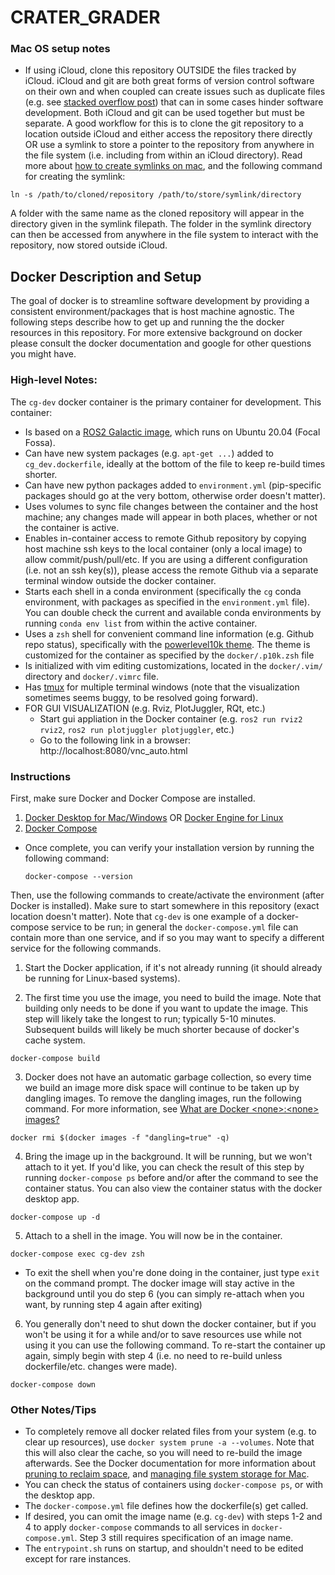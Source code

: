 # CRATER_GRADER

### Mac OS setup notes
- If using iCloud, clone this repository OUTSIDE the files tracked by iCloud. iCloud and git are both great forms of version control software on their own and when coupled can create issues such as duplicate files (e.g. see [stacked overflow post](https://stackoverflow.com/questions/59308049/icloud-drive-desktop-sync-vs-git-deleted-files-reappear-and-duplicates-with-n)) that can in some cases hinder software development. Both iCloud and git can be used together but must be separate. A good workflow for this is to clone the git repository to a location outside iCloud and either access the repository there directly OR use a symlink to store a pointer to the repository from anywhere in the file system (i.e. including from within an iCloud directory). Read more about [how to create symlinks on mac](https://www.switchingtomac.com/tutorials/osx/how-to-create-symlinks-on-your-mac/), and the following command for creating the symlink:
```
ln -s /path/to/cloned/repository /path/to/store/symlink/directory
```
A folder with the same name as the cloned repository will appear in the directory given in the symlink filepath. The folder in the symlink directory can then be accessed from anywhere in the file system to interact with the repository, now stored outside iCloud.

## Docker Description and Setup
The goal of docker is to streamline software development by providing a consistent environment/packages that is host machine agnostic. The following steps describe how to get up and running the the docker resources in this repository. For more extensive background on docker please consult the docker documentation and google for other questions you might have. 

### High-level Notes:
The `cg-dev` docker container is the primary container for development. This container:
- Is based on a [ROS2 Galactic image](https://hub.docker.com/_/ros), which runs on Ubuntu 20.04 (Focal Fossa).
- Can have new system packages (e.g. `apt-get ...`) added to `cg_dev.dockerfile`, ideally at the bottom of the file to keep re-build times shorter.
- Can have new python packages added to `environment.yml` (pip-specific packages should go at the very bottom, otherwise order doesn't matter).
- Uses volumes to sync file changes between the container and the host machine; any changes made will appear in both places, whether or not the container is active.
- Enables in-container access to remote Github repository by copying host machine ssh keys to the local container (only a local image) to allow commit/push/pull/etc. If you are using a different configuration (i.e. not an ssh key(s)), please access the remote Github via a separate terminal window outside the docker container.
- Starts each shell in a conda environment (specifically the `cg` conda environment, with packages as specified in the `environment.yml` file). You can double check the current and available conda environments by running `conda env list` from within the active container.
- Uses a `zsh` shell for convenient command line information (e.g. Github repo status), specifically with the [powerlevel10k theme](https://github.com/romkatv/powerlevel10k). The theme is customized for the container as specified by the `docker/.p10k.zsh` file
- Is initialized with vim editing customizations, located in the `docker/.vim/` directory and `docker/.vimrc` file.
- Has [tmux](https://www.hamvocke.com/blog/a-quick-and-easy-guide-to-tmux/) for multiple terminal windows (note that the visualization sometimes seems buggy, to be resolved going forward).
- FOR GUI VISUALIZATION (e.g. Rviz, PlotJuggler, RQt, etc.)
  - Start gui appliation in the Docker container (e.g. `ros2 run rviz2 rviz2`, `ros2 run plotjuggler plotjuggler`, etc.)
  - Go to the following link in a browser: http://localhost:8080/vnc_auto.html
  
### Instructions
First, make sure Docker and Docker Compose are installed.
1. [Docker Desktop for Mac/Windows](https://docs.docker.com/desktop/) OR [Docker Engine for Linux](https://docs.docker.com/engine/install/#server)
2. [Docker Compose](https://docs.docker.com/compose/install/)
- Once complete, you can verify your installation version by running the following command:
  ```
  docker-compose --version
  ```

Then, use the following commands to create/activate the environment (after Docker is installed). Make sure to start somewhere in this repository (exact location doesn't matter). Note that `cg-dev` is one example of a docker-compose service to be run; in general the `docker-compose.yml` file can contain more than one service, and if so you may want to specify a different service for the following commands.

1. Start the Docker application, if it's not already running (it should already be running for Linux-based systems).

2. The first time you use the image, you need to build the image. Note that building only needs to be done if you want to update the image. This step will likely take the longest to run; typically 5-10 minutes. Subsequent builds will likely be much shorter because of docker's cache system.
```
docker-compose build
```

3. Docker does not have an automatic garbage collection, so every time we build an image more disk space will continue to be taken up by dangling images. To remove the dangling images, run the following command. For more information, see [What are Docker \<none\>:\<none\> images?](https://projectatomic.io/blog/2015/07/what-are-docker-none-none-images/)
```
docker rmi $(docker images -f "dangling=true" -q)
```

4. Bring the image up in the background. It will be running, but we won't attach to it yet. If you'd like, you can check the result of this step by running `docker-compose ps` before and/or after the command to see the container status. You can also view the container status with the docker desktop app.
```
docker-compose up -d
```
5. Attach to a shell in the image. You will now be in the container.
```
docker-compose exec cg-dev zsh
```
- To exit the shell when you're done doing in the container, just type `exit` on the command prompt. The docker image will stay active in the background until you do step 6 (you can simply re-attach when you want, by running step 4 again after exiting)

6. You generally don't need to shut down the docker container, but if you won't be using it for a while and/or to save resources use while not using it you can use the following command. To re-start the container up again, simply begin with step 4 (i.e. no need to re-build unless dockerfile/etc. changes were made).
```
docker-compose down
```

### Other Notes/Tips
- To completely remove all docker related files from your system (e.g. to clear up resources), use `docker system prune -a --volumes`. Note that this will also clear the cache, so you will need to re-build the image afterwards. See the Docker documentation for more information about [pruning to reclaim space](https://docs.docker.com/config/pruning/), and [managing file system storage for Mac](https://docs.docker.com/desktop/mac/space/).
- You can check the status of containers using `docker-compose ps`, or with the desktop app.
- The `docker-compose.yml` file defines how the dockerfile(s) get called.
- If desired, you can omit the image name (e.g. `cg-dev`) with steps 1-2 and 4 to apply `docker-compose` commands to all services in `docker-compose.yml`. Step 3 still requires specification of an image name.
- The `entrypoint.sh` runs on startup, and shouldn't need to be edited except for rare instances.
